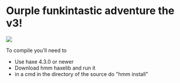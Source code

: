 # Ourple funkintastic adventure the v3!

![](https://github.com/FixedData/ourpleV3SourceCodePUBLIC/blob/main/promo.png)


To compile you'll need to
* Use haxe 4.3.0 or newer
* Download hmm haxelib and run it
* in a cmd in the directory of the source do "hmm install"